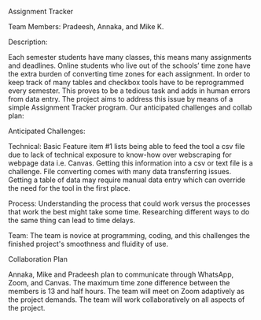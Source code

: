 Assignment Tracker

Team Members: Pradeesh, Annaka, and Mike K. 

Description: 

Each semester students have many classes, this means many assignments and deadlines. Online students who live out of the schools’ time zone have the extra burden of converting time zones for each assignment. In order to keep track of many tables and checkbox tools have to be reprogrammed every semester. This proves to be a tedious task and adds in human errors from data entry. The project aims to address this issue by means of a simple Assignment Tracker program.
Our anticipated challenges and collab plan: 

Anticipated Challenges:

Technical: Basic Feature item #1 lists being able to feed the tool a csv file due to lack of technical exposure to know-how over webscraping for webpage data i.e. Canvas. Getting this information into a csv or text file is a challenge. File converting comes with many data transferring issues. Getting a table of data may require manual data entry which can override the need for the tool in the first place.  

Process: Understanding the process that could work versus the processes that work the best might take some time. Researching different ways to do the same thing can lead to time delays.

Team: The team is novice at programming, coding, and this challenges the finished project's smoothness and fluidity of use.

Collaboration Plan

Annaka, Mike and Pradeesh plan to communicate through WhatsApp, Zoom, and Canvas. The maximum time zone difference between the members is 13 and half hours. The team will meet on Zoom adaptively as the project demands. The team will work collaboratively on all aspects of the project. 
